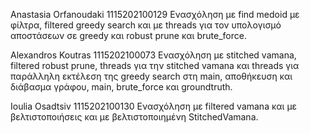 Anastasia Orfanoudaki 1115202100129
Ενασχόληση με find medoid με φίλτρα, filtered greedy search και με threads για τον υπολογισμό αποστάσεων σε greedy και robust prune και brute_force.

Alexandros Koutras 1115202100073
Ενασχόληση με stitched vamana, filtered robust prune, threads για την stitched vamana και threads για παράλληλη εκτέλεση της greedy search στη main, αποθήκευση και διάβασμα γράφου, main, brute_force και groundtruth.

Ioulia Osadtsiv 1115202100130
Ενασχόληση με filtered vamana και με βελτιστοποιήσεις και με βελτιστοποιημένη StitchedVamana.